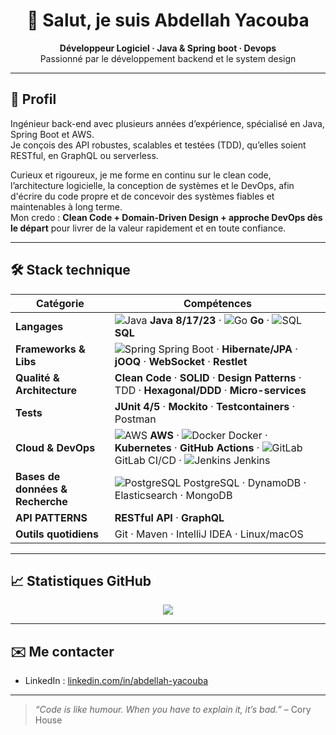 <h1 align="center">👋 Salut, je suis Abdellah Yacouba</h1>
<p align="center">
  <b>Développeur Logiciel · Java & Spring boot · Devops</b><br/>
  Passionné par le développement backend et le system design
</p>

---

## 🌟 Profil

Ingénieur back-end avec plusieurs années d’expérience, spécialisé en Java, Spring Boot et AWS.  
Je conçois des API robustes, scalables et testées (TDD), qu’elles soient RESTful, en GraphQL ou serverless.

Curieux et rigoureux, je me forme en continu sur le clean code, l’architecture logicielle, la conception de systèmes et le DevOps, afin d'écrire du code propre et de concevoir des systèmes fiables et maintenables à long terme.  
Mon credo : **Clean Code + Domain-Driven Design + approche DevOps dès le départ** pour livrer de la valeur rapidement et en toute confiance.

---

## 🛠️ Stack technique

| Catégorie | Compétences |
|-----------|-------------|
| **Langages** | ![Java](https://img.icons8.com/color/32/java-coffee-cup-logo.png) **Java 8/17/23** · ![Go](https://img.icons8.com/color/32/golang.png) **Go** · ![SQL](https://img.icons8.com/color/32/sql.png) **SQL** |
| **Frameworks & Libs** | ![Spring](https://img.icons8.com/color/32/spring-logo.png) Spring Boot · **Hibernate/JPA** · **jOOQ** · **WebSocket** · **Restlet** |
| **Qualité & Architecture** | **Clean Code** · **SOLID** · **Design Patterns** · TDD · **Hexagonal/DDD** · **Micro-services** |
| **Tests** | **JUnit 4/5** · **Mockito** · **Testcontainers** · Postman |
| **Cloud & DevOps** | ![AWS](https://img.icons8.com/color/32/amazon-web-services.png) **AWS** · ![Docker](https://img.icons8.com/color/32/docker.png) Docker · **Kubernetes** · **GitHub Actions** · ![GitLab](https://img.icons8.com/color/32/gitlab.png) GitLab CI/CD · ![Jenkins](https://img.icons8.com/color/32/jenkins.png) Jenkins |
| **Bases de données & Recherche** | ![PostgreSQL](https://img.icons8.com/color/32/postgreesql.png) PostgreSQL · DynamoDB · Elasticsearch · MongoDB |
| **API PATTERNS** | **RESTful API** · **GraphQL** |
| **Outils quotidiens** | Git · Maven · IntelliJ IDEA · Linux/macOS |

---

## 📈 Statistiques GitHub

<p align="center">
  <img src="https://github-readme-stats.vercel.app/api?username=abdellah098&show_icons=true&count_private=true&hide=issues&theme=default"/>
</p>

---

## ✉️ Me contacter

- LinkedIn : [linkedin.com/in/abdellah-yacouba](https://www.linkedin.com/in/abdellahyacouba98)

---

> *“Code is like humour. When you have to explain it, it’s bad.”*  – Cory House
